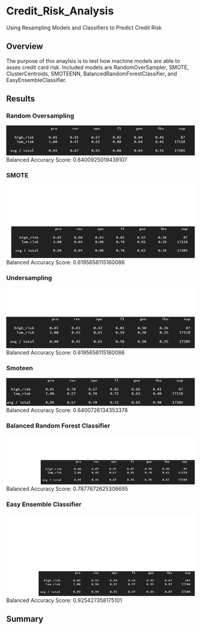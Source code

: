 # Credit_Risk_Analysis
Using Resampling Models and Classifiers to Predict Credit Risk  

## Overview
The purpose of this anaylsis is to test how machine models are able to asses credit card risk. Included models are RandomOverSampler, SMOTE, ClusterCentroids, SMOTEENN, BalancedRandomForestClassifier, and EasyEnsembleClassifier.


## Results 

### Random Oversampling <br>
![randomover](https://github.com/DonnieData/Credit_Risk_Analysis/blob/main/img/randomoversampling%20.png) <br>
Balanced Accuracy Score: 0.6400925019439107

### SMOTE <br>
![smote](https://github.com/DonnieData/Credit_Risk_Analysis/blob/main/img/SMOTE.png) <br>
Balanced Accuracy Score: 0.6195656115160086

### Undersampling 
![undersampling](https://github.com/DonnieData/Credit_Risk_Analysis/blob/main/img/undersampling%20.png) <br>
Balanced Accuracy Score: 0.6195656115160086

### Smoteen <br>
![smoteenn](https://github.com/DonnieData/Credit_Risk_Analysis/blob/main/img/SMOTEENN.png) <br>
Balanced Accuracy Score: 0.6400726134353378

### Balanced Random Forest Classifier <br>
![random forest](https://github.com/DonnieData/Credit_Risk_Analysis/blob/main/img/random%20forest.png) <br>
Balanced Accuracy Score: 0.7877672625306695


### Easy Ensemble Classifier <br>
![easy ensemble](https://github.com/DonnieData/Credit_Risk_Analysis/blob/main/img/Easy%20Ensemble.png) <br>
Balanced Accuracy Score: 0.925427358175101


## Summary 
